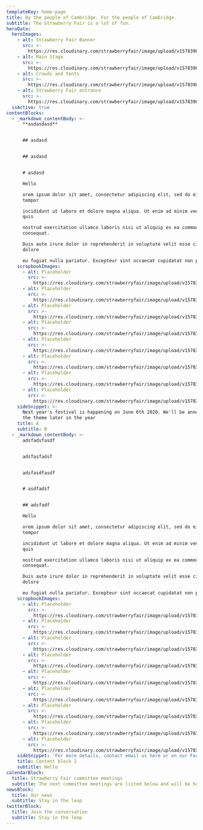 ```yaml
---
templateKey: home-page
title: By the people of Cambridge. For the people of Cambridge.
subtitle: The Strawberry Fair is a lot of fun.
heroData:
  heroImages:
    - alt: Strawberry Fair Banner
      src: >-
        https://res.cloudinary.com/strawberryfair/image/upload/v1578398228/Banner/gareths-gate-slide_agpjto.jpg
    - alt: Main Stage
      src: >-
        https://res.cloudinary.com/strawberryfair/image/upload/v1578398228/Banner/revised-east-stage-panorama_zfwxj4.jpg
    - alt: Crowds and tents
      src: >-
        https://res.cloudinary.com/strawberryfair/image/upload/v1578398228/Banner/slide-crowd_jnl1lw.jpg
    - alt: Strawberry Fair entrance
      src: >-
        https://res.cloudinary.com/strawberryfair/image/upload/v1578398228/Banner/slide-gate-2017_h8epan.jpg
  isActive: true
contentBlocks:
  - _markdown_contentBody: >-
      **asdasdasd**


      ## asdasd


      ## asdasd


      # asdasd

      Hello

      orem ipsum dolor sit amet, consectetur adipiscing elit, sed do eiusmod
      tempor 

      incididunt ut labore et dolore magna aliqua. Ut enim ad minim veniam,
      quis 

      nostrud exercitation ullamco laboris nisi ut aliquip ex ea commodo
      consequat. 

      Duis aute irure dolor in reprehenderit in voluptate velit esse cillum
      dolore 

      eu fugiat nulla pariatur. Excepteur sint occaecat cupidatat non proident, 
    scrapbookImages:
      - alt: Placeholder
        src: >-
          https://res.cloudinary.com/strawberryfair/image/upload/v1578398367/Image%20Scrapbook/banner-carrying_m0ufmy.jpg
      - alt: Placeholder
        src: >-
          https://res.cloudinary.com/strawberryfair/image/upload/v1578398367/Image%20Scrapbook/crowd-shot_f84bne.jpg
      - alt: Placeholder
        src: >-
          https://res.cloudinary.com/strawberryfair/image/upload/v1578398411/Image%20Scrapbook/drums_pgyyyt.jpg
      - alt: Placeholder
        src: >-
          https://res.cloudinary.com/strawberryfair/image/upload/v1578398367/Image%20Scrapbook/guitar-girl_srefgz.jpg
      - alt: Placeholder
        src: >-
          https://res.cloudinary.com/strawberryfair/image/upload/v1578398367/Image%20Scrapbook/instruments_lral6p.jpg
      - alt: Placeholder
        src: >-
          https://res.cloudinary.com/strawberryfair/image/upload/v1578398367/Image%20Scrapbook/music_zpcrkm.jpg
      - alt: Placeholder
        src: >-
          https://res.cloudinary.com/strawberryfair/image/upload/v1578398367/Image%20Scrapbook/stilts_g7oq1b.jpg
      - alt: Placeholder
        src: >-
          https://res.cloudinary.com/strawberryfair/image/upload/v1578398367/Image%20Scrapbook/wide-parade_yev0ai.jpg
    sideSnippet: >-
      Next year's festival is happening on June 6th 2020. We'll be announcing
      the theme later in the year
    title: A
    subtitle: B
  - _markdown_contentBody: >-
      adsfadsfasdf


      adsfasfadsf


      adsfasdfasdf


      # asdfadsf


      ## adsfadf

      Hello

      orem ipsum dolor sit amet, consectetur adipiscing elit, sed do eiusmod
      tempor 

      incididunt ut labore et dolore magna aliqua. Ut enim ad minim veniam,
      quis 

      nostrud exercitation ullamco laboris nisi ut aliquip ex ea commodo
      consequat. 

      Duis aute irure dolor in reprehenderit in voluptate velit esse cillum
      dolore 

      eu fugiat nulla pariatur. Excepteur sint occaecat cupidatat non proident, 
    scrapbookImages:
      - alt: Placeholder
        src: >-
          https://res.cloudinary.com/strawberryfair/image/upload/v1578398367/Image%20Scrapbook/band_melwuk.jpg
      - alt: Placeholder
        src: >-
          https://res.cloudinary.com/strawberryfair/image/upload/v1578398367/Image%20Scrapbook/banner-carrying_m0ufmy.jpg
      - alt: Placeholder
        src: >-
          https://res.cloudinary.com/strawberryfair/image/upload/v1578398367/Image%20Scrapbook/crowd-shot_f84bne.jpg
      - alt: Placeholder
        src: >-
          https://res.cloudinary.com/strawberryfair/image/upload/v1578398411/Image%20Scrapbook/drums_pgyyyt.jpg
      - alt: Placeholder
        src: >-
          https://res.cloudinary.com/strawberryfair/image/upload/v1578398367/Image%20Scrapbook/guitar-girl_srefgz.jpg
      - alt: Placeholder
        src: >-
          https://res.cloudinary.com/strawberryfair/image/upload/v1578398367/Image%20Scrapbook/instruments_lral6p.jpg
      - alt: Placeholder
        src: >-
          https://res.cloudinary.com/strawberryfair/image/upload/v1578398367/Image%20Scrapbook/music_zpcrkm.jpg
      - alt: Placeholder
        src: >-
          https://res.cloudinary.com/strawberryfair/image/upload/v1578398367/Image%20Scrapbook/stilts_g7oq1b.jpg
      - alt: Placeholder
        src: >-
          https://res.cloudinary.com/strawberryfair/image/upload/v1578398367/Image%20Scrapbook/music_zpcrkm.jpg
    sideSnippet: 'For more details, contact email us here or on our Facebook page'
    title: Content block 2
    subtitle: Hello
calendarBlock:
  title: Strawberry Fair committee meetings
  subtitle: The next committee meetings are listed below and will be held at...
newsBlock:
  title: Our news
  subtitle: Stay in the loop
twitterBlock:
  title: Join the conversation
  subtitle: Stay in the loop
---
```


